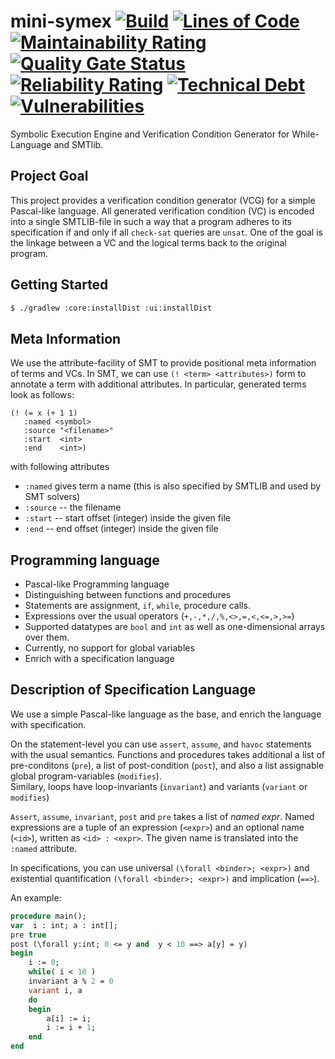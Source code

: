 # mini-symex [![Build](https://github.com/wadoon/mini-symex/actions/workflows/build.yml/badge.svg)](https://github.com/wadoon/mini-symex/actions/workflows/build.yml) [![Lines of Code](https://sonarcloud.io/api/project_badges/measure?project=wadoon_mini-symex&metric=ncloc)](https://sonarcloud.io/dashboard?id=wadoon_mini-symex) [![Maintainability Rating](https://sonarcloud.io/api/project_badges/measure?project=wadoon_mini-symex&metric=sqale_rating)](https://sonarcloud.io/dashboard?id=wadoon_mini-symex) [![Quality Gate Status](https://sonarcloud.io/api/project_badges/measure?project=wadoon_mini-symex&metric=alert_status)](https://sonarcloud.io/dashboard?id=wadoon_mini-symex) [![Reliability Rating](https://sonarcloud.io/api/project_badges/measure?project=wadoon_mini-symex&metric=reliability_rating)](https://sonarcloud.io/dashboard?id=wadoon_mini-symex) [![Technical Debt](https://sonarcloud.io/api/project_badges/measure?project=wadoon_mini-symex&metric=sqale_index)](https://sonarcloud.io/dashboard?id=wadoon_mini-symex) [![Vulnerabilities](https://sonarcloud.io/api/project_badges/measure?project=wadoon_mini-symex&metric=vulnerabilities)](https://sonarcloud.io/dashboard?id=wadoon_mini-symex)


Symbolic Execution Engine and Verification Condition Generator for 
While-Language and SMTlib. 

## Project Goal

This project provides a verification condition generator (VCG) for a simple Pascal-like language.
All generated verification condition (VC) is encoded into a single SMTLIB-file in such a way 
that a program adheres to its specification if and only if all `check-sat` queries are `unsat`.
One of the goal is the linkage between a VC and the logical terms back to the original program. 

## Getting Started

```bash
$ ./gradlew :core:installDist :ui:installDist
```

## Meta Information

We use the attribute-facility of SMT to provide positional meta information of terms 
and VCs. In SMT, we can use `(! <term> <attributes>)` form to annotate a term with additional attributes.
In particular, generated terms look as follows: 

```smt
(! (= x (+ 1 1) 
   :named <symbol>
   :source "<filename>"
   :start  <int>
   :end    <int>)
```

with following attributes

* `:named`  gives term a name (this is also specified by SMTLIB and used by SMT solvers)
* `:source` -- the filename
* `:start` -- start offset (integer) inside the given file 
* `:end` -- end offset (integer) inside the given file 

## Programming language

* Pascal-like Programming language
* Distinguishing between functions and procedures
* Statements are assignment, `if`, `while`, procedure calls.   
* Expressions over the usual operators (`+,-,*,/,%,<>,=,<,<=,>,>=`)
* Supported datatypes are `bool` and `int` as well as one-dimensional arrays
  over them.
* Currently, no support for global variables  
* Enrich with a specification language

## Description of Specification Language

We use a simple Pascal-like language as the base, and 
enrich the language with specification.   

On the statement-level you can use `assert`, `assume`, and `havoc` 
statements with the usual semantics. Functions and procedures takes additional a list of pre-conditons (`pre`), 
a list of post-condition (`post`), and also a list assignable global program-variables (`modifies`).  
Similary, loops have loop-invariants (`invariant`) and variants (`variant` or `modifies`)

`Assert`, `assume`, `invariant`, `post` and `pre` takes a list of *named expr*. 
Named expressions are a tuple of an expression (`<expr>`) and an optional name (`<id>`), written as `<id> : <expr>`.
The given name is translated into the `:named` attribute. 

In specifications, you can use universal `(\forall <binder>; <expr>)` and
existential quantification `(\forall <binder>; <expr>)` and implication
(`==>`).

An example:

```pascal
procedure main();
var  i : int; a : int[];
pre true
post (\forall y:int; 0 <= y and  y < 10 ==> a[y] = y)
begin
    i := 0;    
    while( i < 10 )  
    invariant a % 2 = 0
    variant i, a
    do
    begin
        a[i] := i;
        i := i + 1;
    end
end
```







